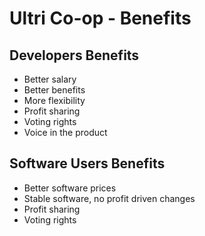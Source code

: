 # Ultri Co-op - Benefits

## Developers Benefits

* Better salary
* Better benefits
* More flexibility
* Profit sharing
* Voting rights
* Voice in the product

## Software Users Benefits

* Better software prices
* Stable software, no profit driven changes
* Profit sharing
* Voting rights